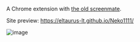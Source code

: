 A Chrome extension with [the old screenmate](https://en.wikipedia.org/wiki/Neko_(software)). 

Site preview: https://eltaurus-lt.github.io/Neko1111/

![image](https://github.com/user-attachments/assets/91ac645f-adbc-4f55-b8cd-b047c9d557e4)
